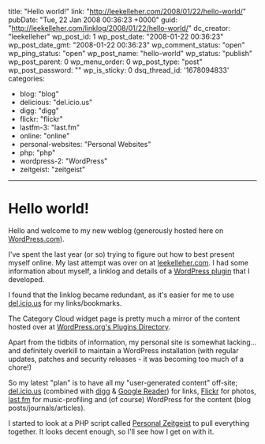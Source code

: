 title: "Hello world!"
link: "http://leekelleher.com/2008/01/22/hello-world/"
pubDate: "Tue, 22 Jan 2008 00:36:23 +0000"
guid: "http://leekelleher.com/linklog/2008/01/22/hello-world/"
dc_creator: "leekelleher"
wp_post_id: 1
wp_post_date: "2008-01-22 00:36:23"
wp_post_date_gmt: "2008-01-22 00:36:23"
wp_comment_status: "open"
wp_ping_status: "open"
wp_post_name: "hello-world"
wp_status: "publish"
wp_post_parent: 0
wp_menu_order: 0
wp_post_type: "post"
wp_post_password: ""
wp_is_sticky: 0
dsq_thread_id: '1678094833'
categories:
  - blog: "blog"
  - delicious: "del.icio.us"
  - digg: "digg"
  - flickr: "flickr"
  - lastfm-3: "last.fm"
  - online: "online"
  - personal-websites: "Personal Websites"
  - php: "php"
  - wordpress-2: "WordPress"
  - zeitgeist: "zeitgeist"

---

# Hello world!

Hello and welcome to my new weblog (generously hosted here on <a href="http://wordpress.com/">WordPress.com</a>).

I've spent the last year (or so) trying to figure out how to best present myself online.  My last attempt was over on at <a href="http://leekelleher.com/">leekelleher.com</a>.  I had some information about myself, a linklog and details of a <a href="http://leekelleher.com/wordpress/plugins/category-cloud-widget/">WordPress plugin</a> that I developed.

I found that the linklog became redundant,  as it's easier for me to use <a href="http://del.icio.us/vertino/">del.icio.us</a> for my links/bookmarks.

The Category Cloud widget page is pretty much a mirror of the content hosted over at <a href="http://wordpress.org/extend/plugins/widget-category-cloud/">WordPress.org's Plugins Directory</a>.

Apart from the tidbits of information, my personal site is somewhat lacking... and definitely overkill to maintain a WordPress installation (with regular updates, patches and security releases - it was becoming too much of a chore!)

So my latest "plan" is to have all my "user-generated content" off-site; <a href="http://del.icio.us/vertino">del.icio.us</a> (combined with <a href="http://www.digg.com/users/vertino">digg</a> &amp; <a href="http://www.google.com/reader/shared/08322762871648052302">Google Reader</a>) for links, <a href="http://www.flickr.com/photos/leekelleher/">Flickr</a> for photos, <a href="http://www.last.fm/user/vertino/">last.fm</a> for music-profiling and (of course) WordPress for the content (blog posts/journals/articles).

I started to look at a PHP script called <a href="http://www.creativesynthesis.net/blog/projects/personal-zeitgeist/">Personal Zeitgeist</a> to pull everything together.  It looks decent enough, so I'll see how I get on with it.